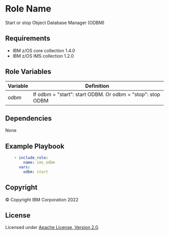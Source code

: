 Role Name
=========

Start or stop Object Database Manager (ODBM)

Requirements
------------
* IBM z/OS core collection 1.4.0
* IBM z/OS IMS collection 1.2.0

Role Variables
--------------
| Variable                           | Definition                                                                                                                                                          |
| ---------------------------------- | ------------------------------------------------------------------------------------------------------------------------------------------------------------------- |                                                                                                                       
| odbm               | If odbm = "start": start ODBM. Or odbm = "stop": stop ODBM                                                                                                                     |                                                                                                                          |

Dependencies
------------

None

Example Playbook
----------------
```yaml
    - include_role:
        name: ims_odbm
      vars:
        odbm: start

```

## Copyright

© Copyright IBM Corporation 2022

## License
Licensed under
[Apache License, Version 2.0](https://opensource.org/licenses/Apache-2.0).
